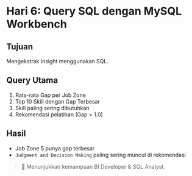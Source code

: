 # Hari 6: Query SQL dengan MySQL Workbench

## Tujuan
Mengekstrak insight menggunakan SQL.

## Query Utama
1. Rata-rata Gap per Job Zone
2. Top 10 Skill dengan Gap Terbesar
3. Skill paling sering dibutuhkan
4. Rekomendasi pelatihan (Gap > 1.0)

## Hasil
- Job Zone 5 punya gap terbesar
- `Judgment and Decision Making` paling sering muncul di rekomendasi

> 💼 Menunjukkan kemampuan BI Developer & SQL Analyst.